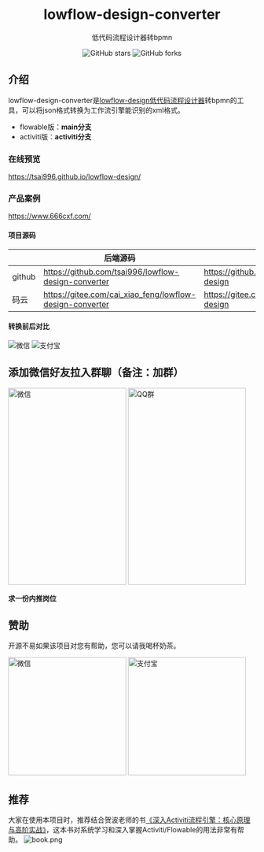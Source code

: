 <div align="center">
    <h1>lowflow-design-converter</h1>
    <p>低代码流程设计器转bpmn</p>
</div>

<p align="center">
<img alt="GitHub stars" src="https://img.shields.io/github/stars/tsai996/lowflow-design-converter?style=flat&logo=github" />
<img alt="GitHub forks" src='https://img.shields.io/github/forks/tsai996/lowflow-design-converter?style=flat&logo=github'/>
</p>

## 介绍
lowflow-design-converter是<a href="https://github.com/tsai996/lowflow-design">lowflow-design低代码流程设计器</a>转bpmn的工具，可以将json格式转换为工作流引擎能识别的xml格式。
- flowable版：**main分支**
- activiti版：**activiti分支**
### 在线预览
https://tsai996.github.io/lowflow-design/
### 产品案例
https://www.666cxf.com/

#### 项目源码
|     |   后端源码  |   前端源码  |
|---  |--- | --- |
|  github   |  https://github.com/tsai996/lowflow-design-converter   |  https://github.com/tsai996/lowflow-design   |
|  码云   |  https://gitee.com/cai_xiao_feng/lowflow-design-converter   |  https://gitee.com/cai_xiao_feng/lowflow-design   |
#### 转换前后对比
<p>
    <img alt="微信" src="public/lowflow.png" style="display: inline-block"/>
    <img alt="支付宝" src="public/bpmn-img.png" style="display: inline-block"/>
</p>

## 添加微信好友拉入群聊（备注：加群）
<p>
   <img alt="微信" src="public/wx.jpg" width="240" height="400" style="display: inline-block"/>
   <img alt="QQ群" src="public/qq_qun.jpg" width="240" height="400" style="display: inline-block"/>
</p>

**求一份内推岗位**

## 赞助
开源不易如果该项目对您有帮助，您可以请我喝杯奶茶。
<p>
    <img alt="微信" src="public/wxpay.png" height="240" width="240" style="display: inline-block"/>
    <img alt="支付宝" src="public/alipay.png" height="240" width="240" style="display: inline-block"/>
</p>

## 推荐
大家在使用本项目时，推荐结合贺波老师的书[《深入Activiti流程引擎：核心原理与高阶实战》](https://item.jd.com/13928958.html)，这本书对系统学习和深入掌握Activiti/Flowable的用法非常有帮助。
![book.png](public%2Fbook.png)
